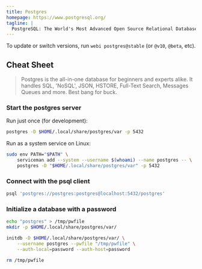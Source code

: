 ```yaml
---
title: Postgres
homepage: https://www.postgresql.org/
tagline: |
  PostgreSQL: The World's Most Advanced Open Source Relational Database.
---
```


To update or switch versions, run `webi postgres@stable` (or `@v10`, `@beta`,
etc).

## Cheat Sheet

> Postgres is the all-in-one database for beginners and experts alike. It
> handles SQL, 'NoSQL', JSON, HSTORE, Full-Text Search, Messages Queues and
> more. Best bang for buck.

### Start the postgres server

Run just once (for development):

```bash
postgres -D $HOME/.local/share/postgres/var -p 5432
```

Run as a system service on Linux:

```bash
sudo env PATH="$PATH" \
    serviceman add --system --username $(whoami) --name postgres -- \
    postgres -D "$HOME/.local/share/postgres/var" -p 5432
```

### Connect with the psql client

```bash
psql 'postgres://postgres:postgres@localhost:5432/postgres'
```

### Initialize a database with a password

```bash
echo "postgres" > /tmp/pwfile
mkdir -p $HOME/.local/share/postgres/var/

initdb -D $HOME/.local/share/postgres/var/ \
    --username postgres --pwfile "/tmp/pwfile" \
    --auth-local=password --auth-host=password

rm /tmp/pwfile
```
